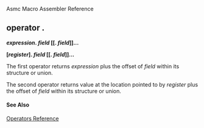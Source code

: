 Asmc Macro Assembler Reference

## operator .

**_expression_. _field_ [[. _field_]]...**


**[_register_]. _field_ [[. _field_]]...**


The first operator returns _expression_ plus the offset of _field_ within its structure or union.

The second operator returns value at the location pointed to by _register_ plus the offset of _field_ within its structure or union.

#### See Also

[Operators Reference](readme.md)